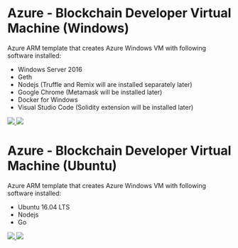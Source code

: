 # Azure - Blockchain Developer Virtual Machine (Windows)

Azure ARM template that creates Azure Windows VM with following software installed:

* Windows Server 2016
* Geth
* Nodejs (Truffle and Remix will are installed separately later)
* Google Chrome (Metamask will be installed later)
* Docker for Windows 
* Visual Studio Code (Solidity extension will be installed later)

<a href="https://portal.azure.com/#create/Microsoft.Template/uri/https%3A%2F%2Fraw.githubusercontent.com%2Frazi-rais%2Fblockchain%2Fmaster%2Ftemplates%2Faz-blockchain-win-vm.json" target="_blank">
    <img src="http://azuredeploy.net/deploybutton.png"/>
</a>
<a href="http://armviz.io/#/?load=https://portal.azure.com/#create/Microsoft.Template/uri/https%3A%2F%2Fraw.githubusercontent.com%2Frazi-rais%2Fblockchain%2Fmaster%2Ftemplates%2Faz-blockchain-win-vm.json" target="_blank">
    <img src="http://armviz.io/visualizebutton.png"/>
</a>

# Azure - Blockchain Developer Virtual Machine (Ubuntu)

Azure ARM template that creates Azure Windows VM with following software installed:

* Ubuntu 16.04 LTS
* Nodejs 
* Go

<a href="https://portal.azure.com/#create/Microsoft.Template/uri/https%3A%2F%2Fraw.githubusercontent.com%2Frazi-rais%2Fblockchain%2Fmaster%2Ftemplates%2Faz-blockchain-ubuntu1604LTS-vm.json" target="_blank">
    <img src="http://azuredeploy.net/deploybutton.png"/>
</a>
<a href="http://armviz.io/#/?load=https%3A%2F%2Fraw.githubusercontent.com%2Frazi-rais%2Fblockchain%2Fmaster%2Ftemplates%2Faz-blockchain-ubuntu1604LTS-vm.json" target="_blank">
    <img src="http://armviz.io/visualizebutton.png"/>
</a>
